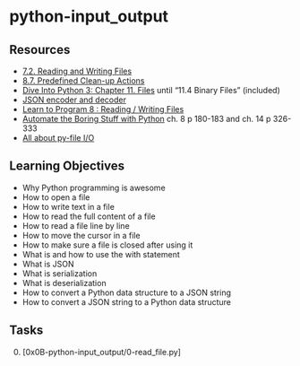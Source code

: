 # **python-input_output**
## Resources
- [7.2. Reading and Writing Files](https://docs.python.org/3/tutorial/inputoutput.html#reading-and-writing-files)
- [8.7. Predefined Clean-up Actions](https://docs.python.org/3/tutorial/errors.html#predefined-clean-up-actions)
- [Dive Into Python 3: Chapter 11. Files](https://github.com/Esubalew197/alx-higher_level_programming/files/10502582/diveintopython3-r802.pdf)  until “11.4 Binary Files” (included)
- [JSON encoder and decoder](https://docs.python.org/3/library/json.html)
- [Learn to Program 8 : Reading / Writing Files](https://www.youtube.com/watch?v=EukxMIsNeqU)
- [Automate the Boring Stuff with Python](https://automatetheboringstuff.com/)   ch. 8 p 180-183 and ch. 14 p 326-333
- [All about py-file I/O](https://techvidvan.com/tutorials/python-file-read-write/)
## Learning Objectives
- Why Python programming is awesome
- How to open a file
- How to write text in a file
- How to read the full content of a file
- How to read a file line by line
- How to move the cursor in a file
- How to make sure a file is closed after using it
- What is and how to use the with statement
- What is JSON
- What is serialization
- What is deserialization
- How to convert a Python data structure to a JSON string
- How to convert a JSON string to a Python data structure
## Tasks
0. [0x0B-python-input_output/0-read_file.py]
